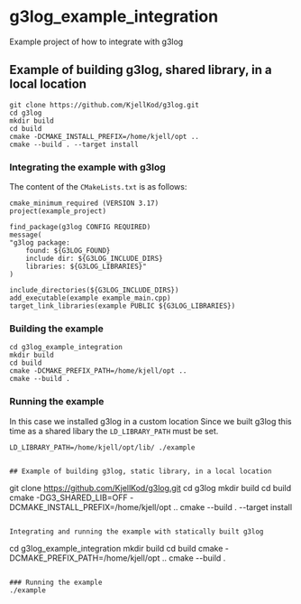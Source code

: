 # g3log_example_integration
Example project of how to integrate with g3log

## Example of building g3log, shared library,  in a local location
```
git clone https://github.com/KjellKod/g3log.git
cd g3log
mkdir build
cd build
cmake -DCMAKE_INSTALL_PREFIX=/home/kjell/opt ..
cmake --build . --target install
```

### Integrating the example with g3log
The content of the `CMakeLists.txt` is as follows:
```
cmake_minimum_required (VERSION 3.17)
project(example_project)

find_package(g3log CONFIG REQUIRED)
message(
"g3log package:
    found: ${G3LOG_FOUND}
    include dir: ${G3LOG_INCLUDE_DIRS}
    libraries: ${G3LOG_LIBRARIES}"
)

include_directories(${G3LOG_INCLUDE_DIRS})
add_executable(example example_main.cpp)
target_link_libraries(example PUBLIC ${G3LOG_LIBRARIES})
```

### Building the example
```
cd g3log_example_integration
mkdir build
cd build
cmake -DCMAKE_PREFIX_PATH=/home/kjell/opt ..
cmake --build .
```

### Running the example
In this case we installed g3log in a custom location
Since we built g3log this time as a shared libary the `LD_LIBRARY_PATH` must be set. 
```
LD_LIBRARY_PATH=/home/kjell/opt/lib/ ./example 


## Example of building g3log, static library, in a local location
```
git clone https://github.com/KjellKod/g3log.git
cd g3log
mkdir build
cd build
cmake -DG3_SHARED_LIB=OFF -DCMAKE_INSTALL_PREFIX=/home/kjell/opt ..
cmake --build . --target install
```

Integrating and running the example with statically built g3log
```
cd g3log_example_integration
mkdir build
cd build
cmake -DCMAKE_PREFIX_PATH=/home/kjell/opt ..
cmake --build .
```

### Running the example
./example
 
